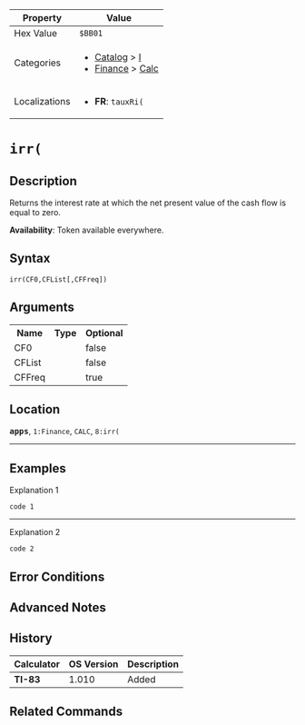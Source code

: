 | Property      | Value |
|---------------|-------|
| Hex Value     | `$BB01`|
| Categories    | <ul><li>[Catalog](<../categories/Catalog.md>) > [I](<../categories/Catalog.md#I>)</li><li>[Finance](<../categories/Finance.md>) > [Calc](<../categories/Finance.md#Calc>)</li></ul> |
| Localizations | <ul><li><b>FR</b>: `tauxRi(`</li></ul> |

# `irr(`

## Description
Returns the interest rate at which the net present value of the cash flow is equal to zero.


<b>Availability</b>: Token available everywhere.

## Syntax
`irr(CF0,CFList[,CFFreq])`

## Arguments
<table>
<tr><th>Name</th><th>Type</th><th>Optional</th></tr>

<tr><td>CF0</td><td></td><td>false</td></tr>

<tr><td>CFList</td><td></td><td>false</td></tr>

<tr><td>CFFreq</td><td></td><td>true</td></tr>

</table>

## Location
<tt><kbd><b>apps</b></kbd></tt>, `1:Finance`, `CALC`, `8:irr(`
<hr>

## Examples

Explanation 1
```ti-basic
code 1
```
---
Explanation 2
```ti-basic
code 2
```

## Error Conditions


## Advanced Notes


## History
| Calculator | OS Version | Description |
|------------|------------|-------------|
| <b>TI-83</b> | 1.010 | Added

## Related Commands

    